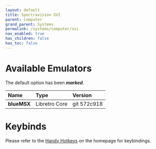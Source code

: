 ```yaml
---
layout: default
title: Spectravision SVI
parent: Computer
grand_parent: Systems
permalink: /systems/computer/svi
nav_enabled: true
has_children: false
has_toc: false
---
```


# Available Emulators

The default option has been ***marked***.

| Name                     | Type             | Version           |
|:-------------------------|:-----------------|:------------------|
| **blueMSX**	           | Libretro Core    | git 572c918       |


# Keybinds 

Please refer to the [Handy Hotkeys](/#handy-hotkeys) on the homepage for keybindings.
